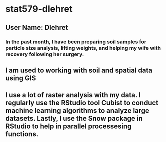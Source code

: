 # stat579-dlehret
## **User Name**: Dlehret
### In the past month, I have been preparing soil samples for particle size analysis, lifting weights, and helping my wife with recovery following her surgery.
## I am used to working with soil and spatial data using GIS
## I use a lot of raster analysis with my data. I regularly use the RStudio tool **Cubist** to conduct machine learning algorithms to analyze large datasets. Lastly, I use the **Snow** package in RStudio to help in parallel processesing functions.
